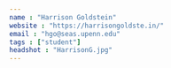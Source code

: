 ```yaml
---
name : "Harrison Goldstein"
website : "https://harrisongoldste.in/"
email : "hgo@seas.upenn.edu"
tags : ["student"]
headshot : "HarrisonG.jpg"
---
```

